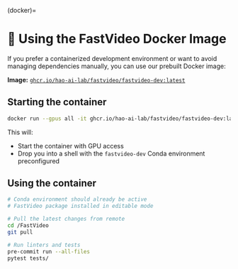 (docker)=
# 🐳 Using the FastVideo Docker Image

If you prefer a containerized development environment or want to avoid managing dependencies manually, you can use our prebuilt Docker image:

**Image:** [`ghcr.io/hao-ai-lab/fastvideo/fastvideo-dev:latest`](https://ghcr.io/hao-ai-lab/fastvideo/fastvideo-dev)

## Starting the container

```bash
docker run --gpus all -it ghcr.io/hao-ai-lab/fastvideo/fastvideo-dev:latest
```

This will:

- Start the container with GPU access  
- Drop you into a shell with the `fastvideo-dev` Conda environment preconfigured

## Using the container

```bash
# Conda environment should already be active
# FastVideo package installed in editable mode

# Pull the latest changes from remote
cd /FastVideo
git pull

# Run linters and tests
pre-commit run --all-files
pytest tests/
```
